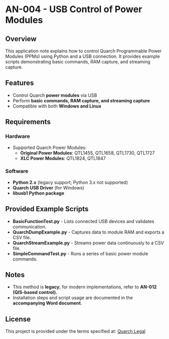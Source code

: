 # AN-004 - USB Control of Power Modules

## Overview
This application note explains how to control Quarch Programmable Power Modules (PPMs) using Python and a USB connection. It provides example scripts demonstrating basic commands, RAM capture, and streaming capture.

## Features
- Control Quarch **power modules** via USB
- Perform **basic commands, RAM capture, and streaming capture**
- Compatible with both **Windows and Linux**

## Requirements

### Hardware
- Supported Quarch Power Modules:
  - **Original Power Modules**: QTL1455, QTL1658, QTL1730, QTL1727
  - **XLC Power Modules**: QTL1824, QTL1847

### Software
- **Python 2.x** (legacy support; Python 3.x not supported)
- **Quarch USB Driver** (for Windows)
- **libusb1 Python package**

## Provided Example Scripts
- **BasicFunctionTest.py** - Lists connected USB devices and validates communication.
- **QuarchDumpExample.py** - Captures data to module RAM and exports a CSV file.
- **QuarchStreamExample.py** - Streams power data continuously to a CSV file.
- **SimpleCommandTest.py** - Runs a series of basic power module commands.

## Notes
- This method is **legacy**; for modern implementations, refer to **AN-012 (QIS-based control).**
- Installation steps and script usage are documented in the **accompanying Word document**.

## License
This project is provided under the terms specified at:
[Quarch Legal](https://quarch.com/legal/)